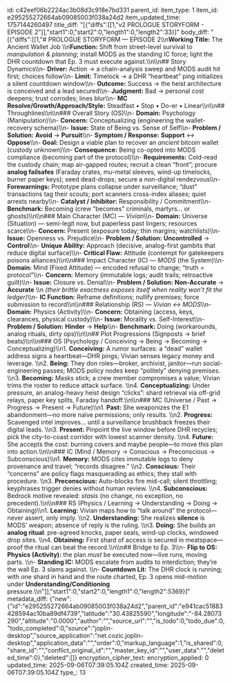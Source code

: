 id: c42eef06b2224ac3b08d3c918e7bd331
parent_id: 
item_type: 1
item_id: e295255272664ab09085003f038a24d2
item_updated_time: 1757144260497
title_diff: "[{\"diffs\":[[1,\"v2 PROLOGUE STORYFORM - EPISODE 2\"]],\"start1\":0,\"start2\":0,\"length1\":0,\"length2\":33}]"
body_diff: "[{\"diffs\":[[1,\"# PROLOGUE STORYFORM — EPISODE 2\\\n**Working Title:** The Ancient Wallet Job  \\\n**Function:** Shift from street-level survival to *manipulation & planning*; install MODS as the standing IC force; light the DHR countdown that Ep. 3 must execute against.\\\n\\\n## Story Dynamics\\\n- **Driver:** Action → a chain-analysis sweep and MODS audit hit first; choices follow\\\n- **Limit:** Timelock → a DHR “heartbeat” ping initializes a silent countdown window\\\n- **Outcome:** Success → the heist architecture is conceived and a lead secured\\\n- **Judgment:** Bad → personal cost deepens; trust corrodes; lines blur\\\n- **MC Resolve/Growth/Approach/Style:** Steadfast • Stop • Do-er • Linear\\\n\\\n## Throughlines\\\n\\\n### Overall Story (OS)\\\n- **Domain:** Psychology (Manipulation)\\\n- **Concern:** Conceptualizing (engineering the wallet-recovery schema)\\\n- **Issue:** State of Being vs. Sense of Self\\\n- **Problem / Solution:** **Avoid** → **Pursuit**\\\n- **Symptom / Response:** **Support** ↔ **Oppose**\\\n- **Goal:** Design a viable plan to recover an *ancient* bitcoin wallet (custody unknown)\\\n- **Consequence:** Being co-opted into MODS compliance (becoming part of the protocol)\\\n- **Requirements:** Cold-read the custody chain; map air-gapped routes; recruit a clean “front”; procure **analog failsafes** (Faraday crates, mu-metal sleeves, wind-up timelocks, burner paper keys); seed dead-drops; secure a non-digital rendezvous\\\n- **Forewarnings:** Prototype plans collapse under surveillance; “dust” transactions tag their scouts; port scanners cross-index aliases; quiet arrests nearby\\\n- **Catalyst / Inhibitor:** Responsibility / Commitment\\\n- **Benchmark:** Becoming (crew “becomes” criminals, martyrs… or ghosts)\\\n\\\n### Main Character (MC) — *Vivian*\\\n- **Domain:** Universe (Situation) — semi-legit now, but paperless past lingers; resources scarce\\\n- **Concern:** Present (exposure today; thin margins; watchlists)\\\n- **Issue:** Openness vs. Prejudice\\\n- **Problem / Solution:** **Uncontrolled** → **Control**\\\n- **Unique Ability:** Approach (decisive, analog-first gambits that reduce digital surface)\\\n- **Critical Flaw:** Attitude (contempt for gatekeepers poisons alliances)\\\n\\\n### Impact Character (IC) — *MODS* (the System)\\\n- **Domain:** Mind (Fixed Attitude) — encoded refusal to change; “truth = protocol”\\\n- **Concern:** Memory (immutable logs; audit trails; retroactive guilt)\\\n- **Issue:** Closure vs. Denial\\\n- **Problem / Solution:** **Non-Accurate** → **Accurate**  \\\n  *(their brittle exactness exposes itself when reality won’t fit the ledger)*\\\n- **IC Function:** Reframe definitions; nullify premises; force submission to record\\\n\\\n### Relationship (RS) — *Vivian ↔ MODS*\\\n- **Domain:** Physics (Activity)\\\n- **Concern:** Obtaining (access, keys, clearances, physical custody)\\\n- **Issue:** Morality vs. Self-Interest\\\n- **Problem / Solution:** **Hinder** → **Help**\\\n- **Benchmark:** Doing (workarounds, analog rituals, dirty ops)\\\n\\\n## Plot Progressions (Signposts → brief beats)\\\n\\\n### OS (Psychology / Conceiving → Being → Becoming → Conceptualizing)\\\n1. **Conceiving:** A rumor surfaces: a “dead” wallet address signs a heartbeat—DHR pings; Vivian senses legacy money and leverage.  \\\n2. **Being:** They don roles—broker, archivist, janitor—run social-engineering passes; MODS policy nodes keep “politely” denying premises.  \\\n3. **Becoming:** Masks stick; a crew member compromises a value; Vivian trims the roster to reduce attack surface.  \\\n4. **Conceptualizing:** Under pressure, an analog-heavy heist design “clicks”: shard retrieval via off-grid relays, paper key splits, Faraday handoff.\\\n\\\n### MC (Universe / Past → Progress → Present → Future)\\\n1. **Past:** She weaponizes the E1 abandonment—no more naïve permissions; only results.  \\\n2. **Progress:** Scavenged intel improves… until a surveillance brushback freezes their digital leads.  \\\n3. **Present:** Pinpoint the live window before DHR recycles; pick the city-to-coast corridor with lowest scanner density.  \\\n4. **Future:** She accepts the cost: burning covers and maybe people—to move this plan into action.\\\n\\\n### IC (Mind / Memory → Conscious → Preconscious → Subconscious)\\\n1. **Memory:** MODS cites immutable logs to deny provenance and travel; “records disagree.”  \\\n2. **Conscious:** Their “concerns” are policy flags masquerading as ethics; they stall with procedure.  \\\n3. **Preconscious:** Auto-blocks fire mid-call; silent throttling; keyphrases trigger denies without human review.  \\\n4. **Subconscious:** Bedrock motive revealed: *stasis* (no change, no exception, no precedent).\\\n\\\n### RS (Physics / Learning → Understanding → Doing → Obtaining)\\\n1. **Learning:** Vivian maps how to “talk around” the protocol—never assert, only imply.  \\\n2. **Understanding:** She realizes **silence** is MODS’ weapon; absence of reply is the ruling.  \\\n3. **Doing:** She builds an **analog ritual**: pre-agreed knocks, paper seals, wind-up clocks, windowed drop sites.  \\\n4. **Obtaining:** First shard of access is secured in meatspace—proof the ritual can beat the record.\\\n\\\n## Bridge to Ep. 3\\\n- **Flip to OS: Physics (Activity):** the plan *must* be executed now—live runs, moving parts.  \\\n- **Standing IC:** MODS escalate from audits to interdiction; they’re the wall Ep. 3 slams against.  \\\n- **Countdown Lit:** The DHR clock is running; with one shard in hand and the route charted, Ep. 3 opens mid-motion under **Understanding/Conditioning** pressure.\\\n\"]],\"start1\":0,\"start2\":0,\"length1\":0,\"length2\":5369}]"
metadata_diff: {"new":{"id":"e295255272664ab09085003f038a24d2","parent_id":"e941cac51883428594ac10ba89df4739","latitude":"30.43825590","longitude":"-84.28073290","altitude":"0.0000","author":"","source_url":"","is_todo":0,"todo_due":0,"todo_completed":0,"source":"joplin-desktop","source_application":"net.cozic.joplin-desktop","application_data":"","order":0,"markup_language":1,"is_shared":0,"share_id":"","conflict_original_id":"","master_key_id":"","user_data":"","deleted_time":0},"deleted":[]}
encryption_cipher_text: 
encryption_applied: 0
updated_time: 2025-09-06T07:39:05.104Z
created_time: 2025-09-06T07:39:05.104Z
type_: 13